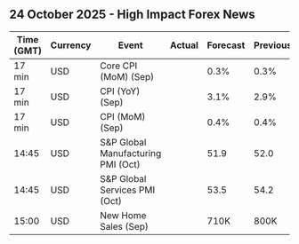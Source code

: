 ## 24 October 2025 - High Impact Forex News

| Time (GMT) | Currency | Event | Actual | Forecast | Previous |
|------|----------|-------|--------|----------|----------|
| 17 min | USD | Core CPI (MoM) (Sep) |  | 0.3% | 0.3% |
| 17 min | USD | CPI (YoY) (Sep) |  | 3.1% | 2.9% |
| 17 min | USD | CPI (MoM) (Sep) |  | 0.4% | 0.4% |
| 14:45 | USD | S&P Global Manufacturing PMI (Oct) |  | 51.9 | 52.0 |
| 14:45 | USD | S&P Global Services PMI (Oct) |  | 53.5 | 54.2 |
| 15:00 | USD | New Home Sales (Sep) |  | 710K | 800K |
